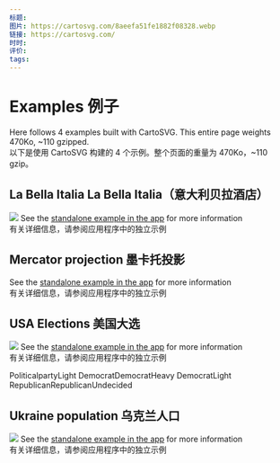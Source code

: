 ```yaml
---
标题: 
图片: https://cartosvg.com/8aeefa51fe1882f08328.webp
链接: https://cartosvg.com/
时时: 
评价: 
tags:
---
```


# Examples 例子

Here follows 4 examples built with CartoSVG. This entire page weights 470Ko, ~110 gzipped.  
以下是使用 CartoSVG 构建的 4 个示例。整个页面的重量为 470Ko，~110 gzip。

## La Bella Italia La Bella Italia（意大利贝拉酒店）
![](Pasted%20image%2020240413123009.png)
See the [standalone example in the app](https://cartosvg.com/italia.html) for more information  
有关详细信息，请参阅应用程序中的独立示例

## Mercator projection 墨卡托投影

See the [standalone example in the app](https://cartosvg.com/mercator.html) for more information  
有关详细信息，请参阅应用程序中的独立示例

## USA Elections 美国大选
![](Pasted%20image%2020240413123023.png)
See the [standalone example in the app](https://cartosvg.com/usa.html) for more information  
有关详细信息，请参阅应用程序中的独立示例

PoliticalpartyLight DemocratDemocratHeavy DemocratLight RepublicanRepublicanUndecided

## Ukraine population 乌克兰人口
![](Pasted%20image%2020240413123032.png)
See the [standalone example in the app](https://cartosvg.com/ukraine.html) for more information  
有关详细信息，请参阅应用程序中的独立示例